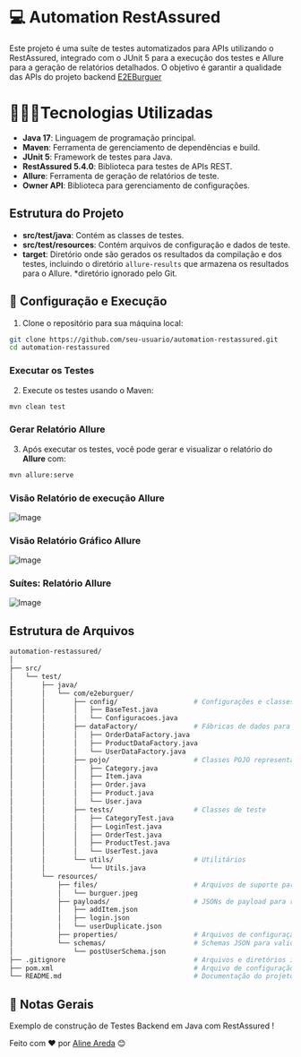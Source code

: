 # 💻 Automation RestAssured

Este projeto é uma suíte de testes automatizados para APIs utilizando o RestAssured, integrado com o JUnit 5 para a execução dos testes e Allure para a geração de relatórios detalhados. O objetivo é garantir a qualidade das APIs do projeto backend [E2EBurguer](https://github.com/AlineAreda/e2eburguer_api)


# 👨🏻‍💻Tecnologias Utilizadas

-   **Java 17**: Linguagem de programação principal.
-   **Maven**: Ferramenta de gerenciamento de dependências e build.
-   **JUnit 5**: Framework de testes para Java.
-   **RestAssured 5.4.0**: Biblioteca para testes de APIs REST.
-   **Allure**: Ferramenta de geração de relatórios de teste.
-   **Owner API**: Biblioteca para gerenciamento de configurações.

## Estrutura do Projeto

-   **src/test/java**: Contém as classes de testes.
-   **src/test/resources**: Contém arquivos de configuração e dados de teste.
-   **target**: Diretório onde são gerados os resultados da compilação e dos testes, incluindo o diretório `allure-results` que armazena os resultados para o Allure. *diretório ignorado pelo Git.

## 🤖 Configuração e Execução
1. Clone o repositório para sua máquina local:

```bash
git clone https://github.com/seu-usuario/automation-restassured.git
cd automation-restassured
```

### Executar os Testes
2. Execute os testes usando o Maven:
```bash
mvn clean test
```

### Gerar Relatório Allure

3. Após executar os testes, você pode gerar e visualizar o relatório do **Allure** com:

```bash
mvn allure:serve
```

### Visão Relatório de execução Allure
![Image](https://github.com/user-attachments/assets/292c8438-b63a-4ff0-8ef8-9a2a5b2fb16e)

### Visão Relatório Gráfico Allure
![Image](https://github.com/user-attachments/assets/96cb13b4-7dd5-42ed-8045-2924fbe7abcc)

### Suítes: Relatório Allure
![Image](https://github.com/user-attachments/assets/7cee61db-5c4a-4dcd-8558-69a86048a97a)

## Estrutura de Arquivos


```bash
automation-restassured/
│
├── src/
│   └── test/
│       ├── java/
│       │   └── com/e2eburguer/
│       │       ├── config/                   # Configurações e classes base
│       │       │   ├── BaseTest.java
│       │       │   └── Configuracoes.java
│       │       ├── dataFactory/              # Fábricas de dados para criação de objetos de teste
│       │       │   ├── OrderDataFactory.java
│       │       │   ├── ProductDataFactory.java
│       │       │   └── UserDataFactory.java
│       │       ├── pojo/                     # Classes POJO representando os objetos principais
│       │       │   ├── Category.java
│       │       │   ├── Item.java
│       │       │   ├── Order.java
│       │       │   ├── Product.java
│       │       │   └── User.java
│       │       ├── tests/                    # Classes de teste
│       │       │   ├── CategoryTest.java
│       │       │   ├── LoginTest.java
│       │       │   ├── OrderTest.java
│       │       │   ├── ProductTest.java
│       │       │   └── UserTest.java
│       │       └── utils/                    # Utilitários
│       │           └── Utils.java
│       └── resources/
│           ├── files/                        # Arquivos de suporte para testes
│           │   └── burguer.jpeg
│           ├── payloads/                     # JSONs de payload para requisições
│           │   ├── addItem.json
│           │   ├── login.json
│           │   └── userDuplicate.json
│           ├── properties/                   # Arquivos de configuração de ambientes
│           └── schemas/                      # Schemas JSON para validação
│               └── postUserSchema.json
├── .gitignore                                # Arquivos e diretórios ignorados pelo Git
├── pom.xml                                   # Arquivo de configuração do Maven
└── README.md                                 # Documentação do projeto

```


## 📌 Notas Gerais

Exemplo de construção de Testes Backend em Java com RestAssured !

Feito com ❤️ por [Aline Areda](https://github.com/AlineAreda) 😊
